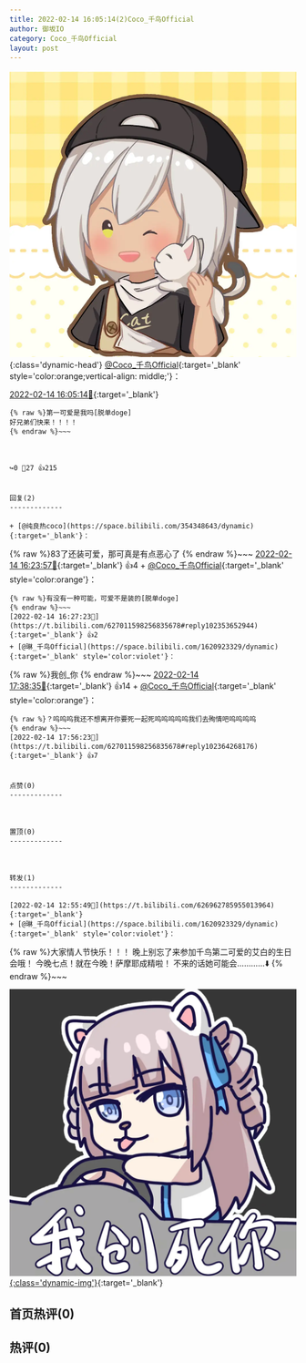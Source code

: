 ```yaml
---
title: 2022-02-14 16:05:14(2)Coco_千鸟Official
author: 御坂IO
category: Coco_千鸟Official
layout: post
---
```


![img](/images/85e485bc0dbd0cde4d15f24d7cffe9704618ad10.jpg){:class='dynamic-head'}
[@Coco_千鸟Official](https://space.bilibili.com/1891728206/dynamic){:target='_blank' style='color:orange;vertical-align: middle;'}：

[2022-02-14 16:05:14🔗](https://t.bilibili.com/627011598256835678){:target='_blank'}

~~~
{% raw %}第一可爱是我吗[脱单doge]
好兄弟们快来！！！！
{% endraw %}~~~



↪️0 💬27 👍215


回复(2)
-------------

+ [@纯良热coco](https://space.bilibili.com/354348643/dynamic){:target='_blank'}：
~~~
{% raw %}83了还装可爱，那可真是有点恶心了
{% endraw %}~~~
[2022-02-14 16:23:57🔗](https://t.bilibili.com/627011598256835678#reply102353520752){:target='_blank'} 👍4
    + [@Coco_千鸟Official](https://space.bilibili.com/1891728206/dynamic){:target='_blank' style='color:orange'}：
~~~
{% raw %}有没有一种可能，可爱不是装的[脱单doge]
{% endraw %}~~~
[2022-02-14 16:27:23🔗](https://t.bilibili.com/627011598256835678#reply102353652944){:target='_blank'} 👍2
+ [@琳_千鸟Official](https://space.bilibili.com/1620923329/dynamic){:target='_blank' style='color:violet'}：
~~~
{% raw %}我创_你
{% endraw %}~~~
[2022-02-14 17:38:35🔗](https://t.bilibili.com/627011598256835678#reply102361911088){:target='_blank'} 👍14
    + [@Coco_千鸟Official](https://space.bilibili.com/1891728206/dynamic){:target='_blank' style='color:orange'}：
~~~
{% raw %}？呜呜呜我还不想离开你要死一起死呜呜呜呜呜我们去殉情吧呜呜呜呜
{% endraw %}~~~
[2022-02-14 17:56:23🔗](https://t.bilibili.com/627011598256835678#reply102364268176){:target='_blank'} 👍7


点赞(0)
-------------



置顶(0)
-------------



转发(1)
-------------

[2022-02-14 12:55:49🔗](https://t.bilibili.com/626962785955013964){:target='_blank'}
+ [@琳_千鸟Official](https://space.bilibili.com/1620923329/dynamic){:target='_blank' style='color:violet'}：
~~~
{% raw %}大家情人节快乐！！！
晚上别忘了来参加千鸟第二可爱的艾白的生日会哦！
今晚七点！就在今晚！萨摩耶成精啦！
不来的话她可能会…………⬇️
{% endraw %}~~~


[![img](/images/4ffafaf9565d5c249b57a62ff85f87443b4c4f3f.png){:class='dynamic-img'}](/images/4ffafaf9565d5c249b57a62ff85f87443b4c4f3f.png){:target='_blank'}




首页热评(0)
-------------



热评(0)
-------------



